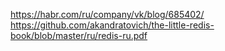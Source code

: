 https://habr.com/ru/company/vk/blog/685402/  
https://github.com/akandratovich/the-little-redis-book/blob/master/ru/redis-ru.pdf  
